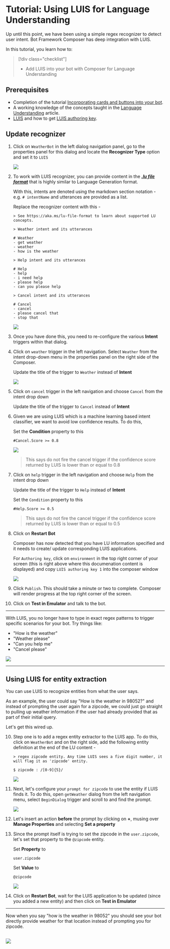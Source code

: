 # Tutorial: Using LUIS for Language Understanding

Up until this point, we have been using a simple regex recognizer to detect user intent. Bot Framework Composer has deep integration with LUIS.

In this tutorial, you learn how to:

> [!div class="checklist"]
>
> - Add LUIS into your bot with Composer for Language Understanding

## Prerequisites

- Completion of the tutorial [Incorporating cards and buttons into your bot](./tutorial-cards.md).
- A working knowledge of the concepts taught in the [Language Understanding](../concept-language-understanding.md) article.
- [LUIS](https://www.luis.ai/home) and how to get [LUIS authoring key](https://docs.microsoft.com/en-us/azure/cognitive-services/luis/luis-concept-keys#programmatic-key).

## Update recognizer

1. Click on `WeatherBot` in the left dialog navigation panel, go to the properties panel for this dialog and locate the **Recognizer Type** option and set it to `LUIS`

   ![](../media/tutorial-weatherbot/07/luis-recognizer.png)

2. To work with LUIS recognizer, you can provide content in the [**_.lu file format_**](https://aka.ms/lu-file-format) that is highly similar to Language Generation format.

   With this, intents are denoted using the markdown section notation - e.g. `# intentName` and utterances are provided as a list.

   Replace the recognizer content with this -

   ```
   > See https://aka.ms/lu-file-format to learn about supported LU concepts.

   > Weather intent and its utterances

   # Weather
   - get weather
   - weather
   - how is the weather

   > Help intent and its utterances

   # Help
   - help
   - i need help
   - please help
   - can you please help

   > Cancel intent and its utterances

   # Cancel
   - cancel
   - please cancel that
   - stop that
   ```

   ![](../media/tutorial-weatherbot/07/luis-with-lu-content.png)

3. Once you have done this, you need to re-configure the various **Intent** triggers within that dialog.
4. Click on `weather` trigger in the left navigation. Select `Weather` from the intent drop-down menu in the properties panel on the right side of the Composer.

   Update the title of the trigger to `Weather` instead of **Intent**

   ![](../media/tutorial-weatherbot/07/weather-intent-selection.png)

5. Click on `cancel` trigger in the left navigation and choose `Cancel` from the intent drop down

   Update the title of the trigger to `Cancel` instead of **Intent**

6. Given we are using LUIS which is a machine learning based intent classifier, we want to avoid low confidence results. To do this,

   Set the **Condition** property to this

   `#Cancel.Score >= 0.8`

   ![](../media/tutorial-weatherbot/07/luis-score.png)

   > This says do not fire the cancel trigger if the confidence score returned by LUIS is lower than or equal to 0.8

7. Click on `help` trigger in the left navigation and choose `Help` from the intent drop down

   Update the title of the trigger to `Help` instead of **Intent**

   Set the `Condition` property to this

   `#Help.Score >= 0.5`

   > This says do not fire the cancel trigger if the confidence score returned by LUIS is lower than or equal to 0.5

8. Click on **Restart Bot**

   Composer has now detected that you have LU information specified and it needs to create/ update corresponding LUIS applications.

   For `Authoring key`, click on `environment` in the top right corner of your screen (this is right above where this documenation content is displayed) and copy `LUIS authoring key 1` into the composer window

   ![](../media/tutorial-weatherbot/07/luis-key.png)

9. Click `Publish`. This should take a minute or two to complete. Composer will render progress at the top right corner of the screen.
10. Click on **Test in Emulator** and talk to the bot.

---

With LUIS, you no longer have to type in exact regex patterns to trigger specific scenarios for your bot. Try things like:

- "How is the weather"
- "Weather please"
- "Can you help me"
- "Cancel please"

![](../media/tutorial-weatherbot/07/luis-wired-up.png)

---

## Using LUIS for entity extraction

You can use LUIS to recognize entities from what the user says.

As an example, the user could say "How is the weather in 98052?" and instead of prompting the user again for a zipcode, we could just go straight to pulling up weather information if the user had already provided that as part of their initial query.

Let's get this wired up.

10. Step one is to add a regex entity extractor to the LUIS app. To do this, click on `WeatherBot` and on the right side, add the following entity definition at the end of the LU content -

    ```
    > regex zipcode entity. Any time LUIS sees a five digit number, it will flag it as 'zipcode' entity.

    $ zipcode : /[0-9]{5}/
    ```

    ![](../media/tutorial-weatherbot/07/zipcode-regex-entity.png)

11. Next, let's configure your `prompt for zipcode` to use the entity if LUIS finds it. To do this, open `getWeather` dialog from the left navigation menu, select `BeginDialog` trigger and scroll to and find the prompt.

    ![](../media/tutorial-weatherbot/07/back-at-zipcode-prompt.png)

12. Let's insert an action **before** the prompt by clicking on **+**, musing over **Manage Properties** and selecting **Set a property**
13. Since the prompt itself is trying to set the zipcode in the `user.zipcode`, let's set that property to the `@zipcode` entity.

    Set **Property** to

    `user.zipcode`

    Set **Value** to

    `@zipcode`

    ![](../media/tutorial-weatherbot/07/set-property-zipcode.png)

14. Click on **Restart Bot**, wait for the LUIS application to be updated (since you added a new entity) and then click on **Test in Emulator**

---

Now when you say "how is the weather in 98052" you should see your bot directly provide weather for that location instead of prompting you for zipcode.

## ![](../media/tutorial-weatherbot/07/with-entity-lookup.png)
